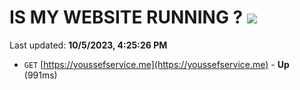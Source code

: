 # IS MY WEBSITE RUNNING ? [![](https://img.shields.io/static/v1?label=Sponsor&message=%E2%9D%A4&logo=GitHub&color=%23fe8e86)](https://github.com/sponsors/<username>)

Last updated: **10/5/2023, 4:25:26 PM**

- `GET` [https://youssefservice.me](https://youssefservice.me) - **Up** (991ms)
